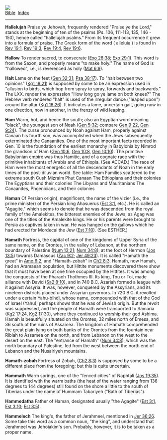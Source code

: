 [![](../../cdshop/ithlogo.png)](../../index)  
[Bible](../index)  [Index](index) 

------------------------------------------------------------------------

<span id="000">**Hallelujah**</span> Praise ye Jehovah, frequently
rendered "Praise ye the Lord," stands at the beginning of ten of the
psalms (Ps. 106, 111-113, 135, 146 - 150), hence called "hallelujah
psalms." From its frequent occurrence it grew into a formula of praise.
The Greek form of the word ( alleluia ) is found in [Rev
19:1](../kjv/rev019.htm#001), [Rev 19:3](../kjv/rev019.htm#003), [Rev
19:4](../kjv/rev019.htm#004), [Rev 19:6](../kjv/rev019.htm#006).

<span id="001">**Hallow**</span> To render sacred, to consecrate ([Exo
28:38](../kjv/exo028.htm#038); [Exo 29:1](../kjv/exo029.htm#001)). This
word is from the Saxon, and properly means "to make holy." The name of
God is "hallowed", i.e., is reverenced as holy ([Mat
6:9](../kjv/mat006.htm#009)).

<span id="002">**Halt**</span> Lame on the feet ([Gen
32:31](../kjv/gen032.htm#031); [Psa 38:17](../kjv/psa038.htm#017)). To
"halt between two opinions" ([Kg1 18:21](../kjv/kg1018.htm#021)) is
supposed by some to be an expression used in "allusion to birds, which
hop from spray to spray, forwards and backwards." The LXX. render the
expression "How long go ye lame on both knees?" The Hebrew verb rendered
"halt" is used of the irregular dance ("leaped upon") around the altar
([Kg1 18:26](../kjv/kg1018.htm#026)). It indicates a lame, uncertain
gait, going now in one direction, now in another, in the frenzy of wild
leaping.

<span id="003">**Ham**</span> Warm, hot, and hence the south; also an
Egyptian word meaning "black", the youngest son of Noah ([Gen
5:32](../kjv/gen005.htm#032); compare [Gen 9:22](../kjv/gen009.htm#022),
[Gen 9:24](../kjv/gen009.htm#024)). The curse pronounced by Noah against
Ham, properly against Canaan his fourth son, was accomplished when the
Jews subsequently exterminated the Canaanites. One of the most important
facts recorded in Gen. 10 is the foundation of the earliest monarchy in
Babylonia by Nimrod the grandson of Ham ([Gen
10:6](../kjv/gen010.htm#006), [Gen 10:8](../kjv/gen010.htm#008), [Gen
10:10](../kjv/gen010.htm#010)). The primitive Babylonian empire was thus
Hamitic, and of a cognate race with the primitive inhabitants of Arabia
and of Ethiopia. (See ACCAD.) The race of Ham were the most energetic of
all the descendants of Noah in the early times of the post-diluvian
world. See table: Ham Families scattered to the extreme south Cush
Mizraim Phut Canaan The Ethiopians and their colonies The Egyptians and
their colonies The Libyans and Mauritanians The Canaanites, Phoenicians,
and their colonies

<span id="004">**Haman**</span> Of Persian origin), magnificent, the
name of the vizier (i.e., the prime minister) of the Persian king
Ahasuerus ([Est 3:1](../kjv/est003.htm#001), etc.). He is called an
"Agagite," which seems to denote that he was descended from the royal
family of the Amalekites, the bitterest enemies of the Jews, as Agag was
one of the titles of the Amalekite kings. He or his parents were brought
to Persia as captives taken in war. He was hanged on the gallows which
he had erected for Mordecai the Jew ([Est 7:10](../kjv/est007.htm#010)).
(See ESTHER.)

<span id="005">**Hamath**</span> Fortress, the capital of one of the
kingdoms of Upper Syria of the same name, on the Orontes, in the valley
of Lebanon, at the northern boundary of Palestine ([Num
13:21](../kjv/num013.htm#021); [Num 34:8](../kjv/num034.htm#008)), at
the foot of Hermon ([Jos 13:5](../kjv/jos013.htm#005)) towards Damascus
([Zac 9:2](../kjv/zac009.htm#002); [Jer 49:23](../kjv/jer049.htm#023)).
It is called "Hamath the great" in [Amo 6:2](../kjv/amo006.htm#002), and
"Hamath-zobah" in [Ch2 8:3](../kjv/ch2008.htm#003). Hamath, now Hamah,
had an Aramaean population, but Hittite monuments discovered there show
that it must have been at one time occupied by the Hittites. It was
among the conquests of the Pharaoh Thothmes III. Its king, Tou or Toi,
made alliance with David ([Sa2 8:10](../kjv/sa2008.htm#010)), and in 740
B.C. Azariah formed a league with it against Assyria. It was, however,
conquered by the Assyrians, and its nineteen districts placed under
Assyrian governors. In 720 B.C. it revolted under a certain Yahu-bihdi,
whose name, compounded with that of the God of Israel (Yahu), perhaps
shows that he was of Jewish origin. But the revolt was suppressed, and
the people of Hamath were transported to Samaria ([Kg2
17:24](../kjv/kg2017.htm#024), [Kg2 17:30](../kjv/kg2017.htm#030)),
where they continued to worship their god Ashima. Hamah is beautifully
situated on the Orontes, 32 miles north of Emesa, and 36 south of the
ruins of Assamea. The kingdom of Hamath comprehended the great plain
lying on both banks of the Orontes from the fountain near Riblah to
Assamea on the north, and from Lebanon on the west to the desert on the
east. The "entrance of Hamath" ([Num 34:8](../kjv/num034.htm#008)),
which was the north boundary of Palestine, led from the west between the
north end of Lebanon and the Nusairiyeh mountains.

<span id="006">**Hamath-zobah**</span> Fortress of Zobah, ([Ch2
8:3](../kjv/ch2008.htm#003)) is supposed by some to be a different place
from the foregoing; but this is quite uncertain.

<span id="007">**Hammath**</span> Warm springs, one of the "fenced
cities" of Naphtali ([Jos 19:35](../kjv/jos019.htm#035)). It is
identified with the warm baths (the heat of the water ranging from 136
degrees to 144 degrees) still found on the shore a little to the south
of Tiberias under the name of Hummam Tabariyeh ("Bath of Tiberias").

<span id="008">**Hammedatha**</span> Father of Haman, designated usually
"the Agagite" ([Est 3:1](../kjv/est003.htm#001), [Est
3:10](../kjv/est003.htm#010); [Est 8:5](../kjv/est008.htm#005)).

<span id="009">**Hammelech**</span> The king's, the father of Jerahmeel,
mentioned in [Jer 36:26](../kjv/jer036.htm#026). Some take this word as
a common noun, "the king", and understand that Jerahmeel was Jehoiakim's
son. Probably, however, it is to be taken as a proper name.
